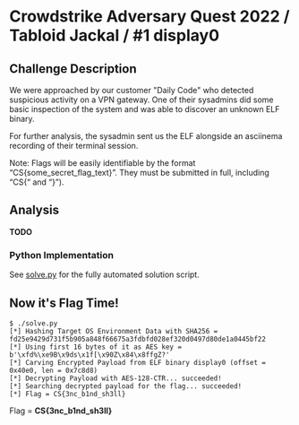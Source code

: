 # Crowdstrike Adversary Quest 2022 / Tabloid Jackal / #1 display0

## Challenge Description

We were approached by our customer "Daily Code" who detected suspicious activity on a VPN gateway. One of their sysadmins did some basic inspection of the system and was able to discover an unknown ELF binary.

For further analysis, the sysadmin sent us the ELF alongside an asciinema recording of their terminal session.

Note: Flags will be easily identifiable by the format “CS{some_secret_flag_text}”. They must be submitted in full, including “CS{“ and “}”).

## Analysis

**TODO**

### Python Implementation

See [solve.py](./solve.py) for the fully automated solution script.

## Now it's Flag Time!

```console
$ ./solve.py 
[*] Hashing Target OS Environment Data with SHA256 = fd25e9429d731f5b905a848f66675a3fdbfd028ef320d0497d80de1a0445bf22
[*] Using first 16 bytes of it as AES key = b'\xfd%\xe9B\x9ds\x1f[\x90Z\x84\x8ffgZ?'
[*] Carving Encrypted Payload from ELF binary display0 (offset = 0x40e0, len = 0x7c8d8)
[*] Decrypting Payload with AES-128-CTR... succeeded!
[*] Searching decrypted payload for the flag... succeeded!
[*] Flag = CS{3nc_b1nd_sh3ll}
```

Flag = **CS{3nc_b1nd_sh3ll}**
